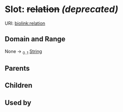 
# Slot: ~~relation~~ _(deprecated)_




URI: [biolink:relation](https://w3id.org/biolink/vocab/relation)


## Domain and Range

None &#8594;  <sub>0..1</sub> [String](types/String.md)

## Parents


## Children


## Used by

